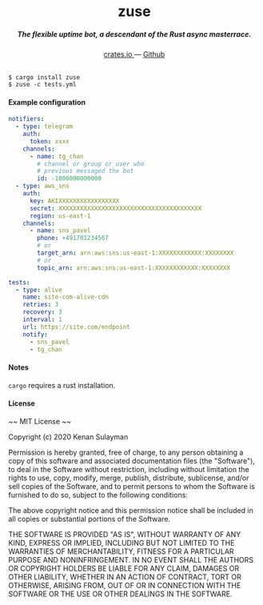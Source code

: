 <h1 align="center">zuse</h1>

<h5 align="center">The flexible uptime bot, a descendant of the Rust async masterrace.</h5>

<div align="center">
  <a href="https://crates.io/crates/ftab-dump">
    crates.io
  </a>
  —
  <a href="https://github.com/19h/ftab-dump">
    Github
  </a>
</div>

<br />

```shell script
$ cargo install zuse
$ zuse -c tests.yml
```

#### Example configuration

```yaml
notifiers:
  - type: telegram
    auth:
      token: xxxx
    channels:
      - name: tg_chan
        # channel or group or user who
        # previous messaged the bot
        id: -1000000000000
  - type: aws_sns
    auth:
      key: AKIXXXXXXXXXXXXXXXXX
      secret: XXXXXXXXXXXXXXXXXXXXXXXXXXXXXXXXXXXXXXXX
      region: us-east-1
    channels:
      - name: sns_pavel
        phone: +491701234567
        # or
        target_arn: arn:aws:sns:us-east-1:XXXXXXXXXXXX:XXXXXXXX
        # or
        topic_arn: arn:aws:sns:us-east-1:XXXXXXXXXXXX:XXXXXXXX

tests:
  - type: alive
    name: site-com-alive-cdn
    retries: 3
    recovery: 3
    interval: 1
    url: https://site.com/endpoint
    notify:
      - sns_pavel
      - tg_chan
```

#### Notes

`cargo` requires a rust installation.

#### License

~~ MIT License ~~

Copyright (c) 2020 Kenan Sulayman

Permission is hereby granted, free of charge, to any person obtaining a copy
of this software and associated documentation files (the "Software"), to deal
in the Software without restriction, including without limitation the rights
to use, copy, modify, merge, publish, distribute, sublicense, and/or sell
copies of the Software, and to permit persons to whom the Software is
furnished to do so, subject to the following conditions:

The above copyright notice and this permission notice shall be included in all
copies or substantial portions of the Software.

THE SOFTWARE IS PROVIDED "AS IS", WITHOUT WARRANTY OF ANY KIND, EXPRESS OR
IMPLIED, INCLUDING BUT NOT LIMITED TO THE WARRANTIES OF MERCHANTABILITY,
FITNESS FOR A PARTICULAR PURPOSE AND NONINFRINGEMENT. IN NO EVENT SHALL THE
AUTHORS OR COPYRIGHT HOLDERS BE LIABLE FOR ANY CLAIM, DAMAGES OR OTHER
LIABILITY, WHETHER IN AN ACTION OF CONTRACT, TORT OR OTHERWISE, ARISING FROM,
OUT OF OR IN CONNECTION WITH THE SOFTWARE OR THE USE OR OTHER DEALINGS IN THE
SOFTWARE.
